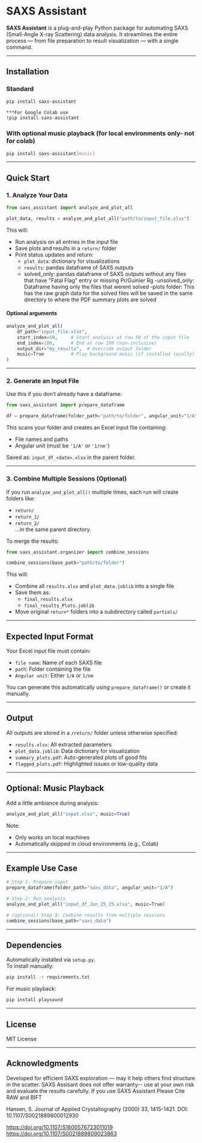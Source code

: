
#  SAXS Assistant

**SAXS Assistant** is a plug-and-play Python package for automating SAXS (Small-Angle X-ray Scattering) data analysis. It streamlines the entire process — from file preparation to result visualization — with a single command.

---

##  Installation

### Standard
```bash
pip install saxs-assistant

***For Google Colab use
!pip install saxs-assistant 
```

### With optional music playback  (for local environments only- not for colab)
```bash
pip install saxs-assistant[music]
```

---

##  Quick Start

### 1. Analyze Your Data

```python
from saxs_assistant import analyze_and_plot_all

plot_data, results = analyze_and_plot_all("path/to/input_file.xlsx")
```

This will:
- Run analysis on all entries in the input file
- Save plots and results in a `return/` folder
- Print status updates and return:
  - `plot_data`: dictionary for visualizations
  - `results`: pandas dataframe of SAXS outputs
  - solved_only: pandas dataframe of SAXS outputs without any files that have "Fatal Flag" entry or missing Pr/Guinier Rg
  -unsolved_only: Dataframe having only the files that werent solved
  -plots folder: This has the raw graph data for the solved files will be saved in the same directory to where the PDF summary plots are solved

#### Optional arguments
```python
analyze_and_plot_all(
    df_path="input_file.xlsx",
    start_index=50,     # Start analysis at row 50 of the input file
    end_index=100,      # End at row 100 (non-inclusive)
    output_dir="my_results",  # Override output folder
    music=True          # Play background music (if installed locally)
)
```

---

### 2. Generate an Input File

Use this if you don’t already have a dataframe:
```python
from saxs_assistant import prepare_dataframe

df = prepare_dataframe(folder_path="path/to/folder", angular_unit="1/A")
```

This scans your folder and creates an Excel input file containing:
- File names and paths
- Angular unit (must be `'1/A'` or `'1/nm'`)

Saved as: `input_df_<date>.xlsx` in the parent folder.

---

### 3. Combine Multiple Sessions (Optional)

If you run `analyze_and_plot_all()` multiple times, each run will create folders like:
- `return/`
- `return_1/`
- `return_2/`  
...in the same parent directory.

To merge the results:
```python
from saxs_assistant.organizer import combine_sessions

combine_sessions(base_path="path/to/folder")
```

This will:
- Combine all `results.xlsx` and `plot_data.joblib` into a single file
- Save them as:
  - `final_results.xlsx`
  - `final_results_Plots.joblib`
- Move original `return*` folders into a subdirectory called `partials/`

---

##  Expected Input Format

Your Excel input file must contain:
- `file name`: Name of each SAXS file
- `path`: Folder containing the file
- `Angular unit`: Either `1/A` or `1/nm`

You can generate this automatically using `prepare_dataframe()` or create it manually.

---

##  Output

All outputs are stored in a `/return/` folder unless otherwise specified:
- `results.xlsx`: All extracted parameters
- `plot_data.joblib`: Data dictionary for visualization
- `summary_plots.pdf`: Auto-generated plots of good fits
- `flagged_plots.pdf`: Highlighted issues or low-quality data

---

##  Optional: Music Playback

Add a little ambiance during analysis:
```python
analyze_and_plot_all("input.xlsx", music=True)
```

Note:
- Only works on local machines
- Automatically skipped in cloud environments (e.g., Colab)

---

##  Example Use Case

```python
# Step 1: Prepare input
prepare_dataframe(folder_path="saxs_data", angular_unit="1/A")

# Step 2: Run analysis
analyze_and_plot_all("input_df_Jun_25_25.xlsx", music=True)

# (optional) Step 3: Combine results from multiple sessions
combine_sessions(base_path="saxs_data")
```

---

##  Dependencies

Automatically installed via `setup.py`.  
To install manually:
```bash
pip install -r requirements.txt
```

For music playback:
```bash
pip install playsound
```

---

##  License

MIT License

---

##  Acknowledgments

Developed for efficient SAXS exploration — may it help others find structure in the scatter.
SAXS Assisant does not offer warranty-- use at your own risk and evaluate the results carefully.
If you use SAXS Assistant Please Cite RAW and BIFT

Hansen, S. Journal of Applied Crystallography (2000) 33, 1415-1421. DOI: 10.1107/S0021889800012930

https://doi.org/10.1107/S1600576723011019
https://doi.org/10.1107/S0021889809023863